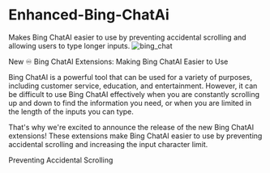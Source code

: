 # Enhanced-Bing-ChatAi
Makes Bing ChatAI easier to use by preventing accidental scrolling and allowing users to type longer inputs.
![bing_chat](https://github.com/Audran-wol/Enhanced-Bing-ChatAi/assets/91311465/3cb7cbef-d48c-4163-b8f6-1f7f8ed13d59)



New ♾️ Bing ChatAI Extensions: Making Bing ChatAI Easier to Use

Bing ChatAI is a powerful tool that can be used for a variety of purposes, including customer service, education, and entertainment. However, it can be difficult to use Bing ChatAI effectively when you are constantly scrolling up and down to find the information you need, or when you are limited in the length of the inputs you can type.

That's why we're excited to announce the release of the new Bing ChatAI extensions! These extensions make Bing ChatAI easier to use by preventing accidental scrolling and increasing the input character limit.

Preventing Accidental Scrolling
